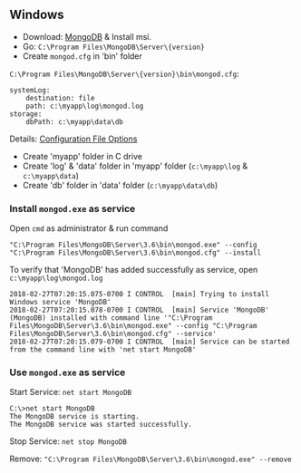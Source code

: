 ## Windows
 - Download: [MongoDB](https://www.mongodb.com/download-center?jmp=nav#community) & Install msi.   
 - Go: `C:\Program Files\MongoDB\Server\{version}`
 - Create `mongod.cfg` in 'bin' folder    
 
`C:\Program Files\MongoDB\Server\{version}\bin\mongod.cfg`:
```
systemLog:
    destination: file
    path: c:\myapp\log\mongod.log
storage:
    dbPath: c:\myapp\data\db
```
Details: [Configuration File Options](https://docs.mongodb.com/manual/reference/configuration-options/)

 - Create 'myapp' folder in C drive
 - Create 'log' & 'data' folder in 'myapp' folder (`c:\myapp\log` & `c:\myapp\data`)    
 - Create 'db' folder in 'data' folder (`c:\myapp\data\db`)   

### Install `mongod.exe` as service
Open `cmd` as administrator & run command
```
"C:\Program Files\MongoDB\Server\3.6\bin\mongod.exe" --config "C:\Program Files\MongoDB\Server\3.6\bin\mongod.cfg" --install
```
To verify that 'MongoDB' has added successfully as service, open `c:\myapp\log\mongod.log`    
```
2018-02-27T07:20:15.075-0700 I CONTROL  [main] Trying to install Windows service 'MongoDB'
2018-02-27T07:20:15.078-0700 I CONTROL  [main] Service 'MongoDB' (MongoDB) installed with command line '"C:\Program Files\MongoDB\Server\3.6\bin\mongod.exe" --config "C:\Program Files\MongoDB\Server\3.6\bin\mongod.cfg" --service'
2018-02-27T07:20:15.079-0700 I CONTROL  [main] Service can be started from the command line with 'net start MongoDB'
```

### Use `mongod.exe` as service
Start Service: `net start MongoDB`
```
C:\>net start MongoDB
The MongoDB service is starting.
The MongoDB service was started successfully.
```
Stop Service: `net stop MongoDB`    

Remove: `"C:\Program Files\MongoDB\Server\3.6\bin\mongod.exe" --remove`    


